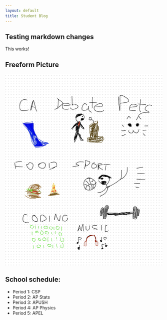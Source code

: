 ```yaml
---
layout: default
title: Student Blog
---
```



## Testing markdown changes
This works!

## Freeform Picture
![Freeform](freeform.jpg)

## School schedule:
- Period 1: CSP
- Period 2: AP Stats
- Period 3: APUSH
- Period 4: AP Physics
- Period 5: APEL